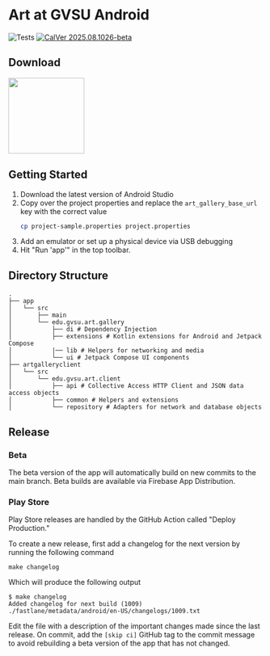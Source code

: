 # Art at GVSU Android

![Tests](https://github.com/gvsucis/art-at-gvsu-ios/actions/workflows/ci.yml/badge.svg) [![CalVer 2025.08.1026-beta][img_version]][url_version]

## Download

<a href="https://play.google.com/store/apps/details?id=edu.gvsu.artmuseum">
  <img src="./site/play-badge.png" width="150px" />
</a>

## Getting Started

1. Download the latest version of Android Studio
1. Copy over the project properties and replace the `art_gallery_base_url` key with the correct value
    ```sh
    cp project-sample.properties project.properties
    ```
1. Add an emulator or set up a physical device via USB debugging
1. Hit "Run 'app'" in the top toolbar.

[img_version]: https://img.shields.io/static/v1.svg?label=CalVer&message=2025.08.1026-beta&color=blue
[url_version]: https://github.com/gvsucis/art-at-gvsu-android

## Directory Structure

```
.
├── app
│   └── src
│       ├── main
│       └── edu.gvsu.art.gallery
│           ├── di # Dependency Injection
│           ├── extensions # Kotlin extensions for Android and Jetpack Compose
│           |── lib # Helpers for networking and media
│           └── ui # Jetpack Compose UI components
├── artgalleryclient
│   └── src
│       └── edu.gvsu.art.client
│           ├── api # Collective Access HTTP Client and JSON data access objects
│           ├── common # Helpers and extensions
│           └── repository # Adapters for network and database objects
```

## Release

### Beta

The beta version of the app will automatically build on new commits to the main branch. Beta builds are available via Firebase App Distribution.

### Play Store

Play Store releases are handled by the GitHub Action called "Deploy Production."

To create a new release, first add a changelog for the next version by running the following command

```shell
make changelog
```

Which will produce the following output

```
$ make changelog
Added changelog for next build (1009)
./fastlane/metadata/android/en-US/changelogs/1009.txt
```

Edit the file with a description of the important changes made since the last release. On commit, add the `[skip ci]` GitHub tag to the commit message to avoid
rebuilding a beta version of the app that has not changed.
